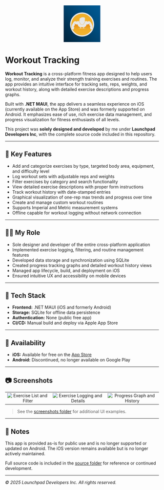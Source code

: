 <p align="center">
  <img src="./screenshots/app-icon.png" alt="Workout Tracking App Icon" width="120" />
</p>

# Workout Tracking

**Workout Tracking** is a cross-platform fitness app designed to help users log, monitor, and analyze their strength training exercises and routines. The app provides an intuitive interface for tracking sets, reps, weights, and workout history, along with detailed exercise descriptions and progress graphs.

Built with **.NET MAUI**, the app delivers a seamless experience on iOS (currently available on the App Store) and was formerly supported on Android. It emphasizes ease of use, rich exercise data management, and progress visualization for fitness enthusiasts of all levels.

This project was **solely designed and developed** by me under **Launchpad Developers Inc**, with the complete source code included in this repository.

---

## 🔹 Key Features

- Add and categorize exercises by type, targeted body area, equipment, and difficulty level  
- Log workout sets with adjustable reps and weights  
- Filter exercises by category and search functionality  
- View detailed exercise descriptions with proper form instructions  
- Track workout history with date-stamped entries  
- Graphical visualization of one-rep max trends and progress over time  
- Create and manage custom workout routines  
- Supports Imperial and Metric measurement systems  
- Offline capable for workout logging without network connection

---

## 🧑‍💼 My Role

- Sole designer and developer of the entire cross-platform application  
- Implemented exercise logging, filtering, and routine management features  
- Developed data storage and synchronization using SQLite  
- Created progress tracking graphs and detailed workout history views  
- Managed app lifecycle, build, and deployment on iOS  
- Ensured intuitive UX and accessibility on mobile devices  

---

## 🧰 Tech Stack

- **Frontend:** .NET MAUI (iOS and formerly Android)  
- **Storage:** SQLite for offline data persistence  
- **Authentication:** None (public free app)  
- **CI/CD:** Manual build and deploy via Apple App Store  

---

## 📱 Availability

- **iOS:** Available for free on the [App Store](https://apps.apple.com/us/app/workout-tracking/id1524223523)  
- **Android:** Discontinued, no longer available on Google Play  

---

## 📷 Screenshots

<table>
  <tr>
    <td align="center">
      <img src="./screenshots/screen1.png" alt="Exercise List and Filter" width="200"/>
    </td>
    <td align="center">
      <img src="./screenshots/screen2.png" alt="Exercise Logging and Details" width="200"/>
    </td>
    <td align="center">
      <img src="./screenshots/screen3.png" alt="Progress Graph and History" width="200"/>
    </td>
  </tr>
</table>

> See the [screenshots folder](./screenshots/) for additional UI examples.

---

## 🔐 Notes

This app is provided as-is for public use and is no longer supported or updated on Android. The iOS version remains available but is no longer actively maintained.

Full source code is included in the [source folder](./source/) for reference or continued development.

---

_© 2025 Launchpad Developers Inc. All rights reserved._
